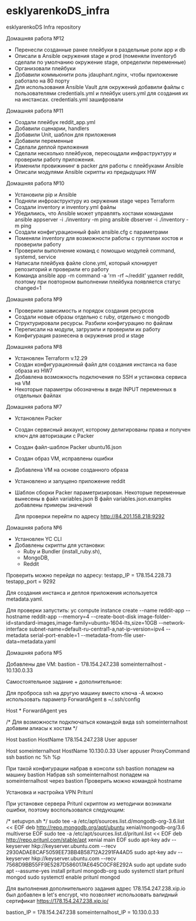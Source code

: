 # esklyarenkoDS_infra
esklyarenkoDS Infra repository

Домашняя работа №12

- Перенесли созданные ранее плейбуки в раздельные роли app и db
- Описали в Ansible окружения stage и prod (поменяли inventoryб сделали по умолчанию
  окружение stage, определили переменные)
- Организовали плейбуки
- Добавили коммьюнити роль jdauphant.nginx, чтобы приложение работало на 80 порту
- Для использования Ansible Vault для окружений добавили файлы с пользователями credentials.yml
  и плейбук users.yml для создания их на инстансах. credentials.yml зашифровали

Домашняя работа №11

- Создали плейбук reddit_app.yml
- Добавили сценарии, handlers
- Добавили Unit, шаблон для приложения
- Добавили переменные
- Сделали деплой приложения
- Сделали несколько плейбуков, пересощдали инфраструктуру
  и проверили работу приложения.
- Изменили провижининг в packer для работы с плейбуками Ansible
- Описали модулями Ansible скрипты из предыдущих HW

Домашняя работа №10

- Установили pip и Ansible
- Подняли инфроаструктуру из окружения stage через Terraform
- Создали inventory и inventory.yml файлы
- Убедилиись, что Ansible может управлять хостами командами
    ansible appserver -i ./inventory -m ping
    ansible dbserver -i ./inventory -m ping
- Создали конфигурационный файл ansible.cfg с параметрами
- Поменяли inventory для возможности работы с группами хостов и проверили работу
- Проверили выполнение команд с помощью модулей command, systemd, service
- Написали плейбукв файле clone.yml, который клонирует репозиторий и проверили его работу
- Команда ansible app -m command -a 'rm -rf ~/reddit' удаляет reddit, поэтому при повторном
  выполнении плейбука появляется статус changed=1

Домашняя работа №9

- Проверили зависимость и порядок создания ресурсов
- Создали новые образы отдельно с ruby, отдельно с mongodb
- Структурировали ресурсы. Разбили конфигурацию по файлам
- Переписали на модули, загрузили и проверили их работу
- Конфигурация разнесена в окружения prod и stage

Домашняя работа №8

- Установлен Terraform v.12.29
- Создан конфигурационный файл для создания инстанса на базе образа из HW7
- Добавлена возможность подключения по SSH и установка сервиса на VM
- Некоторые параметры обозначены в виде INPUT переменных в отдельных файлах

Домашняя работа №7

- Установлен Packer
- Создан сервисный аккаунт, которому делигированы права и получен ключ для авторизации с Packer
- Создан файл-шаблон Packer ubuntu16.json
- Создан образ VM, исправлены ошибки
- Добавлена VM на основе созданного образа
- Установлено и запущено приложение reddit
- Шаблон сборки Packer параметризирован.
  Некоторые переменные вынесены в файл variables.json
  В файл variables.json.examples добавлены примеры значений

  Для проверки перейти по адресу http://84.201.158.218:9292

Домашняя работа №6

- Установлен YC CLI
- Добавлены скрипты для установки:
    - Ruby и Bundler (install_ruby.sh),
	- MongoDB,
    - Reddit

Проверить можно перейдя по адресу:
testapp_IP = 178.154.228.73
testapp_port = 9292

Для создания инстанса и деплоя приложения используется metadata.yaml.

Для проверки запустить:
yc compute instance create   --name reddit-app   --hostname reddit-app   --memory=4   --create-boot-disk image-folder-id=standard-images,image-family=ubuntu-1604-lts,size=10GB   --network-interface subnet-name=default-ru-central1-a,nat-ip-version=ipv4   --metadata serial-port-enable=1   --metadata-from-file user-data=metadata.yaml

Домашняя работа №5

Добавлены две VM:
bastion          - 178.154.247.238
someinternalhost - 10.130.0.33

Самостоятельное задание + дополнительное:

Для проброса ssh на другую машину вместо ключа -A можно использовать параметр ForwardAgent в ~/.ssh/config

Host *
ForwardAgent yes

/* Для возможности подключаться командой вида ssh someinternalhost добавим алиасы к хостам */

Host bastion
HostName 178.154.247.238
User appuser

Host someinternalhost
HostName 10.130.0.33
User  appuser
ProxyCommand ssh bastion nc %h %p

При такой конфигурации набрав в консоли ssh bastion попадем на машину bastion
Набрав ssh someinternalhost попадем на someinternalhost через bastion
Проверить можно командой hostname

Установка и настройка VPN Pritunl

При установке сервера Pritunl скриптом из методички возникали ошибки, поэтому воспользовался следующим:

/* setupvpn.sh */
sudo tee -a /etc/apt/sources.list.d/mongodb-org-3.6.list << EOF
deb http://repo.mongodb.org/apt/ubuntu xenial/mongodb-org/3.6 multiverse
EOF
sudo tee -a /etc/apt/sources.list.d/pritunl.list << EOF
deb http://repo.pritunl.com/stable/apt xenial main
EOF
sudo apt-key adv --keyserver hkp://keyserver.ubuntu.com --recv 2930ADAE8CAF5059EE73BB4B58712A2291FA4AD5
sudo apt-key adv --keyserver hkp://keyserver.ubuntu.com --recv 7568D9BB55FF9E5287D586017AE645C0CF8E292A
sudo apt update
sudo apt --assume-yes install pritunl mongodb-org
sudo systemctl start pritunl mongod
sudo systemctl enable pritunl mongod

Для выполнения дополнительного задания адрес 178.154.247.238.xip.io был добавлен в let's encrypt, что позволяет использовать валидный сертификат
https://178.154.247.238.xip.io/

bastion_IP = 178.154.247.238
someinternalhost_IP = 10.130.0.33
